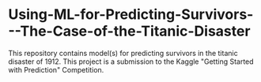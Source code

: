 # Using-ML-for-Predicting-Survivors---The-Case-of-the-Titanic-Disaster
This repository contains model(s) for predicting survivors in the titanic disaster of 1912. This project is a submission to the Kaggle "Getting Started with Prediction" Competition. 
